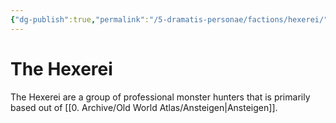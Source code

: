 ```yaml
---
{"dg-publish":true,"permalink":"/5-dramatis-personae/factions/hexerei/","noteIcon":""}
---
```


# The Hexerei

The Hexerei are a group of professional monster hunters that is primarily based out of [[0. Archive/Old World Atlas/Ansteigen\|Ansteigen]]. 


